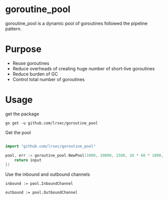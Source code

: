 # goroutine_pool

goroutine_pool is a dynamic pool of goroutines followed the pipeline pattern.

# Purpose
* Reuse goroutines
* Reduce overheads of creating huge number of short-live goroutines
* Reduce burden of GC
* Control total number of goroutines

# Usage

get the package

```
go get -u github.com/lrsec/goroutine_pool
```

Get the pool

```go

import "github.com/lrsec/goroutine_pool"

pool, err := goroutine_pool.NewPool(1000, 10000, 1500, 10 * 60 * 1000, 100, 100,100, func (input interface{}) interface{} {
    return input
})


```

Use the inbound and outbound channels

```
inbound := pool.InboundChannel

outbound := pool.OutboundChannel
```

